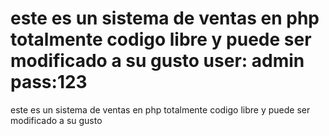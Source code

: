 
este es un sistema de ventas en php totalmente codigo libre y puede ser modificado a su gusto
user: admin
pass:123
=====



este es un sistema de ventas en php totalmente codigo libre y puede ser modificado a su gusto
